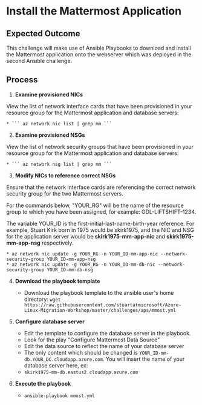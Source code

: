 # Install the Mattermost Application

## Expected Outcome

This challenge will make use of Ansible Playbooks to download and install the Mattermost application onto the webserver which was deployed in the second Ansible challenge.

## Process

1. <strong>Examine provisioned NICs</strong>

View the list of network interface cards that have been provisioned in your resource group for the Mattermost application and database servers:

    * ``` az network nic list | grep mm ``` 

2. <strong>Examine provisioned NSGs</strong>

View the list of network security groups that have been provisioned in your resource group for the Mattermost application and database servers:

    * ``` az network nsg list | grep mm ```

3. <strong>Modify NICs to reference correct NSGs</strong>

Ensure that the network interface cards are referencing the correct network security group for the two Mattermost servers. 

For the commands below, "YOUR_RG" will be the name of the resource group to which you have been assigned, for example: ODL-LIFTSHIFT-1234.

The variable YOUR_ID is the first-initial-last-name-birth-year reference. For example, Stuart Kirk born in 1975 would be skirk1975, and the NIC and NSG for the application server would be <strong>skirk1975-mm-app-nic</strong> and <strong>skirk1975-mm-app-nsg</strong> respectively.

    * az network nic update -g YOUR_RG -n YOUR_ID-mm-app-nic --network-security-group YOUR_ID-mm-app-nsg
    * az network nic update -g YOUR_RG -n YOUR_ID-mm-db-nic --network-security-group YOUR_ID-mm-db-nsg

4. <strong>Download the playbook template</strong>

    * Download the playbook template to the ansible user's home directory: ```wget https://raw.githubusercontent.com/stuartatmicrosoft/Azure-Linux-Migration-Workshop/master/challenges/aps/mmost.yml```

5. <strong>Configure database server</strong>

    * Edit the template to configure the database server in the playbook.
    * Look for the play "Configure Mattermost Data Source"
    * Edit the data source to reflect the name of your database server
    * The only content which should be changed is ```YOUR_ID-mm-db.YOUR_DC.cloudapp.azure.com```.  You will insert the name of your database server here, ex:
    * ```skirk1975-mm-db.eastus2.cloudapp.azure.com```

6. <strong>Execute the playbook</strong>

    * ```ansible-playbook mmost.yml```
